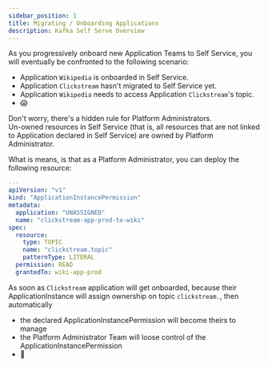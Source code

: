 ```yaml
---
sidebar_position: 1
title: Migrating / Onboarding Applications
description: Kafka Self Serve Overview
---
```


As you progressively onboard new Application Teams to Self Service, you will eventually be confronted to the following scenario:
- Application `Wikipedia` is onboarded in Self Service.
- Application `Clickstream` hasn't migrated to Self Service yet.
- Application `Wikipedia` needs to access Application `Clickstream`'s topic.
- 😱

Don't worry, there's a hidden rule for Platform Administrators.  
Un-owned resources in Self Service (that is, all resources that are not linked to Application declared in Self Service) are owned by Platform Administrator.

What is means, is that as a Platform Administrator, you can deploy the following resource:
```yaml
---
apiVersion: "v1"
kind: "ApplicationInstancePermission"
metadata:
  application: "UNASSIGNED"
  name: "clickstream-app-prod-to-wiki"
spec:
  resource:
    type: TOPIC
    name: "clickstream.topic"
    patternType: LITERAL
  permission: READ
  grantedTo: wiki-app-prod

```

As soon as `Clickstream` application will get onboarded, because their ApplicationInstance will assign ownership on topic `clickstream.`, then automatically 
- the declared ApplicationInstancePermission will become theirs to manage
- the Platform Administrator Team will loose control of the ApplicationInstancePermission
- 🚀
